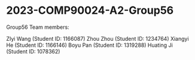 # 2023-COMP90024-A2-Group56

Group56 Team members:

ZIyi Wang (Student ID: 1166087)
Zhou Zhou (Student ID: 1234764)
Xiangyi He (Student ID: 1166146)
Boyu Pan (Student ID: 1319288)
Huating Ji (Student ID: 1078362)
